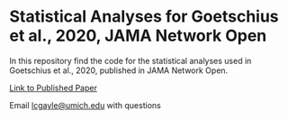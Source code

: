 # Statistical Analyses for Goetschius et al., 2020, JAMA Network Open

In this repository find the code for the statistical analyses used in Goetschius et al., 2020, published in JAMA Network Open. 

[Link to Published Paper](https://jamanetwork.com/journals/jamanetworkopen/fullarticle/2770942)

Email lcgayle@umich.edu with questions
